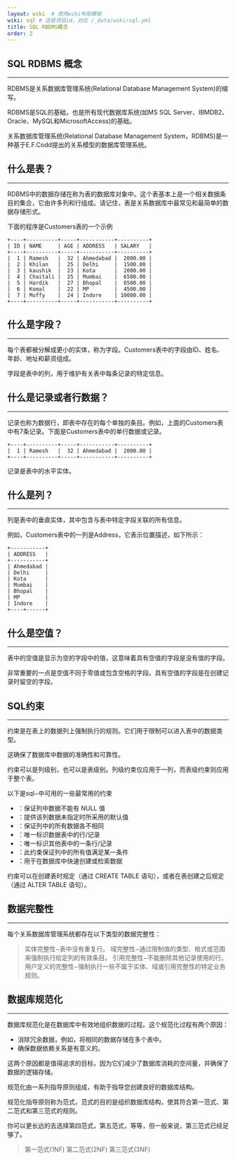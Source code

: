```yaml
---
layout: wiki  # 使用wiki布局模板
wiki: sql # 这是项目id，对应 /_data/wiki/sql.yml
title: SQL RBDMS概念
order: 2
---
```


## SQL RDBMS 概念

------

RDBMS是关系数据库管理系统(Relational Database Management System)的缩写。

RDBMS是SQL的基础，也是所有现代数据库系统(如MS SQL Server、IBMDB2、Oracle、MySQL和MicrosoftAccess)的基础。

关系数据库管理系统(Relational Database Management System，RDBMS)是一种基于E.F.Codd提出的关系模型的数据库管理系统。

## 什么是表？

------

RDBMS中的数据存储在称为表的数据库对象中。这个表基本上是一个相关数据条目的集合，它由许多列和行组成。请记住，表是关系数据库中最常见和最简单的数据存储形式。

下面的程序是Customers表的一个示例

```
+----+----------+-----+-----------+----------+
| ID | NAME     | AGE | ADDRESS   | SALARY   |
+----+----------+-----+-----------+----------+
|  1 | Ramesh   |  32 | Ahmedabad |  2000.00 |
|  2 | Khilan   |  25 | Delhi     |  1500.00 |
|  3 | kaushik  |  23 | Kota      |  2000.00 |
|  4 | Chaitali |  25 | Mumbai    |  6500.00 |
|  5 | Hardik   |  27 | Bhopal    |  8500.00 |
|  6 | Komal    |  22 | MP        |  4500.00 |
|  7 | Muffy    |  24 | Indore    | 10000.00 |
+----+----------+-----+-----------+----------+
```

## 什么是字段？

------

每个表都被分解成更小的实体，称为字段。Customers表中的字段由ID、姓名、年龄、地址和薪资组成。

字段是表中的列，用于维护有关表中每条记录的特定信息。

## 什么是记录或者行数据？

------

记录也称为数据行，即表中存在的每个单独的条目。例如，上面的Customers表中有7条记录。下面是Customers表中的单行数据或记录。

```
+----+----------+-----+-----------+----------+
|  1 | Ramesh   |  32 | Ahmedabad |  2000.00 |
+----+----------+-----+-----------+----------+
```

记录是表中的水平实体。

## 什么是列？

------

列是表中的垂直实体，其中包含与表中特定字段关联的所有信息。

例如，Customers表中的一列是Address，它表示位置描述，如下所示：

```
+-----------+
| ADDRESS   |
+-----------+
| Ahmedabad |
| Delhi     |
| Kota      |
| Mumbai    |
| Bhopal    |
| MP        |
| Indore    |
+----+------+
```

## 什么是空值？

------

表中的空值是显示为空的字段中的值，这意味着具有空值的字段是没有值的字段。

非常重要的一点是空值不同于零值或包含空格的字段。具有空值的字段是在创建记录时留空的字段。

## SQL约束

------

约束是在表上的数据列上强制执行的规则。它们用于限制可以进入表中的数据类型。

这确保了数据库中数据的准确性和可靠性。

约束可以是列级别，也可以是表级别。列级约束仅应用于一列，而表级约束则应用于整个表。

以下是sql−中可用的一些最常用的约束

- ：保证列中数据不能有 NULL 值
- ：提供该列数据未指定时所采用的默认值
- ：保证列中的所有数据各不相同
- ：唯一标识数据表中的行/记录
- ：唯一标识其他表中的一条行/记录
- ：此约束保证列中的所有值满足某一条件
- ：用于在数据库中快速创建或检索数据

约束可以在创建表时规定（通过 CREATE TABLE 语句），或者在表创建之后规定（通过 ALTER TABLE 语句）。

## 数据完整性

------

每个关系数据库管理系统都存在以下类型的数据完整性：

> 实体完整性−表中没有重复行。
> 域完整性−通过限制值的类型、格式或范围来强制执行给定列的有效条目。
> 引用完整性−不能删除其他记录使用的行。
> 用户定义的完整性−强制执行一些不属于实体、域或引用完整性的特定业务规则。

## 数据库规范化

------

数据库规范化是在数据库中有效地组织数据的过程。这个规范化过程有两个原因：

- 消除冗余数据，例如，将相同的数据存储在多个表中。
- 确保数据依赖关系是有意义的。

这两个原因都是值得追求的目标，因为它们减少了数据库消耗的空间量，并确保了数据的逻辑存储。

规范化由一系列指导原则组成，有助于指导您创建良好的数据库结构。

规范化指导原则称为范式，范式的目的是组织数据库结构，使其符合第一范式、第二范式和第三范式的规则。

你可以更长远的去选择第四范式，第五范式，等等，但一般来说，第三范式已经足够了。

> 第一范式(1NF)
> 第二范式(2NF)
> 第三范式(3NF)
